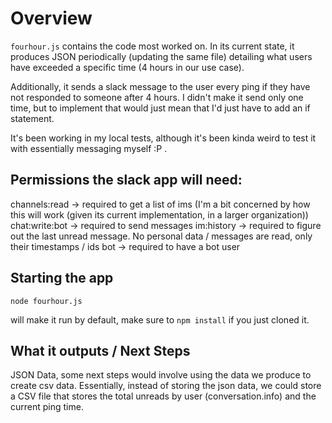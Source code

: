 # Overview

`fourhour.js` contains the code most worked on. In its current state, it produces JSON periodically (updating the same file) detailing what users have exceeded a specific time (4 hours in our use case).

Additionally, it sends a slack message to the user every ping if they have not responded to someone after 4 hours. I didn't make it send only one time, but to implement that would just mean that I'd just have to add an if statement.

It's been working in my local tests, although it's been kinda weird to test it with essentially messaging myself :P .

## Permissions the slack app will need:

channels:read -> required to get a list of ims (I'm a bit concerned by how this will work (given its current implementation, in a larger organization))
chat:write:bot -> required to send messages
im:history -> required to figure out the last unread message. No personal data / messages are read, only their timestamps / ids
bot -> required to have a bot user

## Starting the app

	node fourhour.js

will make it run by default, make sure to `npm install` if you just cloned it.

## What it outputs / Next Steps

JSON Data, some next steps would involve using the data we produce to create csv data. Essentially, instead of storing the json data, we could store a CSV file that stores the total unreads by user (conversation.info) and the current ping time.